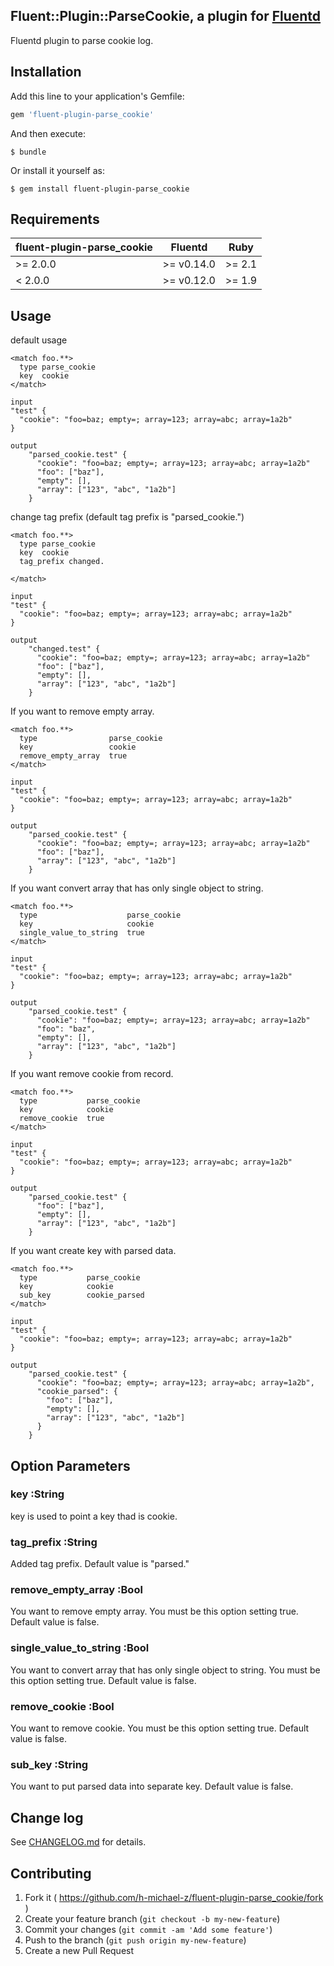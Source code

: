 ## Fluent::Plugin::ParseCookie, a plugin for [Fluentd](http://fluentd.org)

Fluentd plugin to parse cookie log.

## Installation

Add this line to your application's Gemfile:

```ruby
gem 'fluent-plugin-parse_cookie'
```

And then execute:

    $ bundle

Or install it yourself as:

    $ gem install fluent-plugin-parse_cookie

## Requirements

| fluent-plugin-parse_cookie | Fluentd     | Ruby   |
|---------------------------|-------------|--------|
| >= 2.0.0                  | >= v0.14.0  | >= 2.1 |
| < 2.0.0                   | >= v0.12.0  | >= 1.9 |

## Usage

default usage
```
<match foo.**>
  type parse_cookie
  key  cookie
</match>

input
"test" {
  "cookie": "foo=baz; empty=; array=123; array=abc; array=1a2b"
}

output
    "parsed_cookie.test" {
      "cookie": "foo=baz; empty=; array=123; array=abc; array=1a2b"
      "foo": ["baz"],
      "empty": [],
      "array": ["123", "abc", "1a2b"]
    }
```

change tag prefix (default tag prefix is "parsed_cookie.")
```
<match foo.**>
  type parse_cookie
  key  cookie
  tag_prefix changed.

</match>

input
"test" {
  "cookie": "foo=baz; empty=; array=123; array=abc; array=1a2b"
}

output
    "changed.test" {
      "cookie": "foo=baz; empty=; array=123; array=abc; array=1a2b"
      "foo": ["baz"],
      "empty": [],
      "array": ["123", "abc", "1a2b"]
    }
```

If you want to remove empty array.
```
<match foo.**>
  type                parse_cookie
  key                 cookie
  remove_empty_array  true
</match>

input
"test" {
  "cookie": "foo=baz; empty=; array=123; array=abc; array=1a2b"
}

output
    "parsed_cookie.test" {
      "cookie": "foo=baz; empty=; array=123; array=abc; array=1a2b"
      "foo": ["baz"],
      "array": ["123", "abc", "1a2b"]
    }
```

If you want convert array that has only single object to string.
```
<match foo.**>
  type                    parse_cookie
  key                     cookie
  single_value_to_string  true
</match>

input
"test" {
  "cookie": "foo=baz; empty=; array=123; array=abc; array=1a2b"
}

output
    "parsed_cookie.test" {
      "cookie": "foo=baz; empty=; array=123; array=abc; array=1a2b"
      "foo": "baz",
      "empty": [],
      "array": ["123", "abc", "1a2b"]
    }
```

If you want remove cookie from record.
```
<match foo.**>
  type           parse_cookie
  key            cookie
  remove_cookie  true
</match>

input
"test" {
  "cookie": "foo=baz; empty=; array=123; array=abc; array=1a2b"
}

output
    "parsed_cookie.test" {
      "foo": ["baz"],
      "empty": [],
      "array": ["123", "abc", "1a2b"]
    }
```

If you want create key with parsed data.
```
<match foo.**>
  type           parse_cookie
  key            cookie
  sub_key        cookie_parsed
</match>

input
"test" {
  "cookie": "foo=baz; empty=; array=123; array=abc; array=1a2b"
}

output
    "parsed_cookie.test" {
      "cookie": "foo=baz; empty=; array=123; array=abc; array=1a2b",
      "cookie_parsed": {
        "foo": ["baz"],
        "empty": [],
        "array": ["123", "abc", "1a2b"]
      }
    }
```

## Option Parameters

### key :String
key is used to point a key thad is cookie.

### tag_prefix :String
Added tag prefix.
Default value is "parsed."

### remove_empty_array :Bool
You want to remove empty array.
You must be this option setting true.
Default value is false.

### single_value_to_string :Bool
You want to convert array that has only single object to string.
You must be this option setting true.
Default value is false.

### remove_cookie :Bool
You want to remove cookie.
You must be this option setting true.
Default value is false.

### sub_key :String
You want to put parsed data into separate key.
Default value is false.

## Change log
See [CHANGELOG.md](https://github.com/h-michael-z/fluent-plugin-parse_cookie/blob/master/CHANGELOG.md) for details.

## Contributing

1. Fork it ( https://github.com/h-michael-z/fluent-plugin-parse_cookie/fork )
2. Create your feature branch (`git checkout -b my-new-feature`)
3. Commit your changes (`git commit -am 'Add some feature'`)
4. Push to the branch (`git push origin my-new-feature`)
5. Create a new Pull Request
